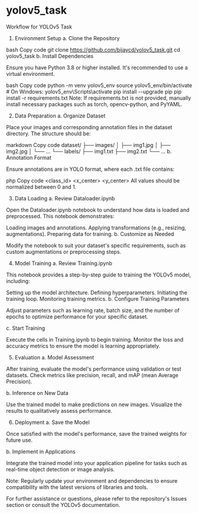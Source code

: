 # yolov5_task

Workflow for YOLOv5 Task
1. Environment Setup
a. Clone the Repository

bash
Copy code
git clone https://github.com/bijaycd/yolov5_task.git
cd yolov5_task
b. Install Dependencies

Ensure you have Python 3.8 or higher installed. It's recommended to use a virtual environment.

bash
Copy code
python -m venv yolov5_env
source yolov5_env/bin/activate  # On Windows: yolov5_env\Scripts\activate
pip install --upgrade pip
pip install -r requirements.txt
Note: If requirements.txt is not provided, manually install necessary packages such as torch, opencv-python, and PyYAML.

2. Data Preparation
a. Organize Dataset

Place your images and corresponding annotation files in the dataset directory. The structure should be:

markdown
Copy code
dataset/
├── images/
│   ├── img1.jpg
│   ├── img2.jpg
│   └── ...
└── labels/
    ├── img1.txt
    ├── img2.txt
    └── ...
b. Annotation Format

Ensure annotations are in YOLO format, where each .txt file contains:

php
Copy code
<class_id> <x_center> <y_center> <width> <height>
All values should be normalized between 0 and 1.

3. Data Loading
a. Review Dataloader.ipynb

Open the Dataloader.ipynb notebook to understand how data is loaded and preprocessed. This notebook demonstrates:

Loading images and annotations.
Applying transformations (e.g., resizing, augmentations).
Preparing data for training.
b. Customize as Needed

Modify the notebook to suit your dataset's specific requirements, such as custom augmentations or preprocessing steps.

4. Model Training
a. Review Training.ipynb

This notebook provides a step-by-step guide to training the YOLOv5 model, including:

Setting up the model architecture.
Defining hyperparameters.
Initiating the training loop.
Monitoring training metrics.
b. Configure Training Parameters

Adjust parameters such as learning rate, batch size, and the number of epochs to optimize performance for your specific dataset.

c. Start Training

Execute the cells in Training.ipynb to begin training. Monitor the loss and accuracy metrics to ensure the model is learning appropriately.

5. Evaluation
a. Model Assessment

After training, evaluate the model's performance using validation or test datasets. Check metrics like precision, recall, and mAP (mean Average Precision).

b. Inference on New Data

Use the trained model to make predictions on new images. Visualize the results to qualitatively assess performance.

6. Deployment
a. Save the Model

Once satisfied with the model's performance, save the trained weights for future use.

b. Implement in Applications

Integrate the trained model into your application pipeline for tasks such as real-time object detection or image analysis.

Note: Regularly update your environment and dependencies to ensure compatibility with the latest versions of libraries and tools.

For further assistance or questions, please refer to the repository's Issues section or consult the YOLOv5 documentation.
